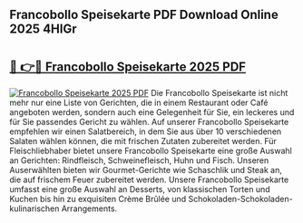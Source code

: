 ## Francobollo Speisekarte PDF Download Online 2025 4HlGr

# <h2><a href="http://gc84yug.nevu.top/?p=Francobollo+Speisekarte">🔗 👉🔴 Francobollo Speisekarte 2025 PDF</a></h2>

[![Francobollo Speisekarte 2025 PDF](https://i.imgur.com/dBaPXMq.png)](http://gc84yug.nevu.top/?p=Francobollo+Speisekarte)
Die Francobollo Speisekarte ist nicht mehr nur eine Liste von Gerichten, die in einem Restaurant oder Café angeboten werden, sondern auch eine Gelegenheit für Sie, ein leckeres und für Sie passendes Gericht zu wählen. Auf unserer Francobollo Speisekarte empfehlen wir einen Salatbereich, in dem Sie aus über 10 verschiedenen Salaten wählen können, die mit frischen Zutaten zubereitet werden. Für Fleischliebhaber bietet unsere Francobollo Speisekarte eine große Auswahl an Gerichten: Rindfleisch, Schweinefleisch, Huhn und Fisch. Unseren Auserwählten bieten wir Gourmet-Gerichte wie Schaschlik und Steak an, die auf frischem Feuer zubereitet werden. Unsere Francobollo Speisekarte umfasst eine große Auswahl an Desserts, von klassischen Torten und Kuchen bis hin zu exquisiten Crème Brûlée und Schokoladen-Schokoladen-kulinarischen Arrangements.

